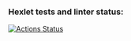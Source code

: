 ### Hexlet tests and linter status:
[![Actions Status](https://github.com/kotilla/frontend-project-lvl1/workflows/hexlet-check/badge.svg)](https://github.com/kotilla/frontend-project-lvl1/actions)